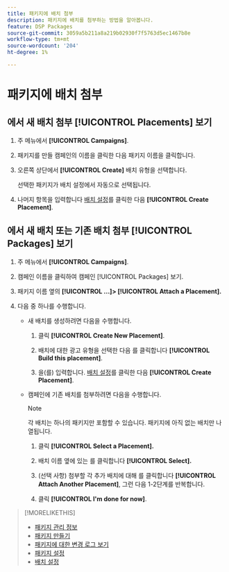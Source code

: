 ```yaml
---
title: 패키지에 배치 첨부
description: 패키지에 배치를 첨부하는 방법을 알아봅니다.
feature: DSP Packages
source-git-commit: 3059a5b211a8a219b02930f7f5763d5ec1467b8e
workflow-type: tm+mt
source-wordcount: '204'
ht-degree: 1%

---
```


# 패키지에 배치 첨부

## 에서 새 배치 첨부 [!UICONTROL Placements] 보기

1. 주 메뉴에서 **[!UICONTROL Campaigns]**.

1. 패키지를 만들 캠페인의 이름을 클릭한 다음 패키지 이름을 클릭합니다.

1. 오른쪽 상단에서 **[!UICONTROL Create]** 배치 유형을 선택합니다.

   선택한 패키지가 배치 설정에서 자동으로 선택됩니다.

1. 나머지 항목을 입력합니다 [배치 설정](/help/dsp/campaign-management/placements/placement-settings.md)를 클릭한 다음 **[!UICONTROL Create Placement]**.

## 에서 새 배치 또는 기존 배치 첨부 [!UICONTROL Packages] 보기

1. 주 메뉴에서 **[!UICONTROL Campaigns]**.

1. 캠페인 이름을 클릭하여 캠페인 [!UICONTROL Packages] 보기.

1. 패키지 이름 옆의  **[!UICONTROL ...]> [!UICONTROL Attach a Placement].**

1. 다음 중 하나를 수행합니다.

   * 새 배치를 생성하려면 다음을 수행합니다.

      1. 클릭 **[!UICONTROL Create New Placement]**.

      1. 배치에 대한 광고 유형을 선택한 다음 를 클릭합니다 **[!UICONTROL Build this placement]**.

      1. 을(를) 입력합니다. [배치 설정](/help/dsp/campaign-management/placements/placement-settings.md)를 클릭한 다음 **[!UICONTROL Create Placement]**.
   * 캠페인에 기존 배치를 첨부하려면 다음을 수행합니다.

      >[!NOTE]
      >
      >각 배치는 하나의 패키지만 포함할 수 있습니다. 패키지에 아직 없는 배치만 나열됩니다.

      1. 클릭 **[!UICONTROL Select a Placement].**

      1. 배치 이름 옆에 있는 를 클릭합니다 **[!UICONTROL Select].**

      1. (선택 사항) 첨부할 각 추가 배치에 대해 를 클릭합니다 **[!UICONTROL Attach Another Placement]**, 그런 다음 1-2단계를 반복합니다.

      1. 클릭 **[!UICONTROL I'm done for now]**.


>[!MORELIKETHIS]
>
>* [패키지 관리 정보](package-about.md)
>* [패키지 만들기](package-create.md)
>* [패키지에 대한 변경 로그 보기](package-change-log.md)
>* [패키지 설정](package-settings.md)
>* [배치 설정](/help/dsp/campaign-management/placements/placement-settings.md)


